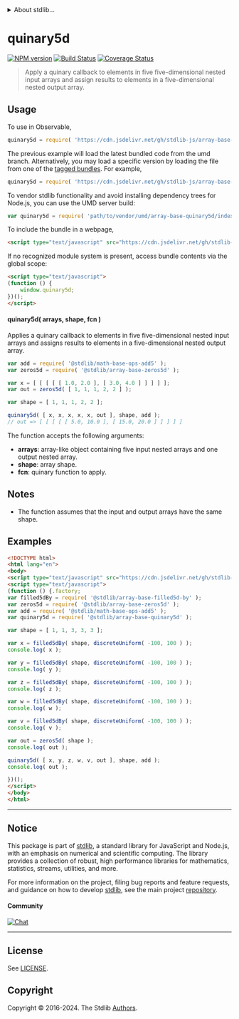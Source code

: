 <!--

@license Apache-2.0

Copyright (c) 2023 The Stdlib Authors.

Licensed under the Apache License, Version 2.0 (the "License");
you may not use this file except in compliance with the License.
You may obtain a copy of the License at

   http://www.apache.org/licenses/LICENSE-2.0

Unless required by applicable law or agreed to in writing, software
distributed under the License is distributed on an "AS IS" BASIS,
WITHOUT WARRANTIES OR CONDITIONS OF ANY KIND, either express or implied.
See the License for the specific language governing permissions and
limitations under the License.

-->


<details>
  <summary>
    About stdlib...
  </summary>
  <p>We believe in a future in which the web is a preferred environment for numerical computation. To help realize this future, we've built stdlib. stdlib is a standard library, with an emphasis on numerical and scientific computation, written in JavaScript (and C) for execution in browsers and in Node.js.</p>
  <p>The library is fully decomposable, being architected in such a way that you can swap out and mix and match APIs and functionality to cater to your exact preferences and use cases.</p>
  <p>When you use stdlib, you can be absolutely certain that you are using the most thorough, rigorous, well-written, studied, documented, tested, measured, and high-quality code out there.</p>
  <p>To join us in bringing numerical computing to the web, get started by checking us out on <a href="https://github.com/stdlib-js/stdlib">GitHub</a>, and please consider <a href="https://opencollective.com/stdlib">financially supporting stdlib</a>. We greatly appreciate your continued support!</p>
</details>

# quinary5d

[![NPM version][npm-image]][npm-url] [![Build Status][test-image]][test-url] [![Coverage Status][coverage-image]][coverage-url] <!-- [![dependencies][dependencies-image]][dependencies-url] -->

> Apply a quinary callback to elements in five five-dimensional nested input arrays and assign results to elements in a five-dimensional nested output array.

<section class="intro">

</section>

<!-- /.intro -->



<section class="usage">

## Usage

To use in Observable,

```javascript
quinary5d = require( 'https://cdn.jsdelivr.net/gh/stdlib-js/array-base-quinary5d@umd/browser.js' )
```
The previous example will load the latest bundled code from the umd branch. Alternatively, you may load a specific version by loading the file from one of the [tagged bundles](https://github.com/stdlib-js/array-base-quinary5d/tags). For example,

```javascript
quinary5d = require( 'https://cdn.jsdelivr.net/gh/stdlib-js/array-base-quinary5d@v0.2.2-umd/browser.js' )
```

To vendor stdlib functionality and avoid installing dependency trees for Node.js, you can use the UMD server build:

```javascript
var quinary5d = require( 'path/to/vendor/umd/array-base-quinary5d/index.js' )
```

To include the bundle in a webpage,

```html
<script type="text/javascript" src="https://cdn.jsdelivr.net/gh/stdlib-js/array-base-quinary5d@umd/browser.js"></script>
```

If no recognized module system is present, access bundle contents via the global scope:

```html
<script type="text/javascript">
(function () {
    window.quinary5d;
})();
</script>
```

#### quinary5d( arrays, shape, fcn )

Applies a quinary callback to elements in five five-dimensional nested input arrays and assigns results to elements in a five-dimensional nested output array.

```javascript
var add = require( '@stdlib/math-base-ops-add5' );
var zeros5d = require( '@stdlib/array-base-zeros5d' );

var x = [ [ [ [ [ 1.0, 2.0 ], [ 3.0, 4.0 ] ] ] ] ];
var out = zeros5d( [ 1, 1, 1, 2, 2 ] );

var shape = [ 1, 1, 1, 2, 2 ];

quinary5d( [ x, x, x, x, x, out ], shape, add );
// out => [ [ [ [ [ 5.0, 10.0 ], [ 15.0, 20.0 ] ] ] ] ]
```

The function accepts the following arguments:

-   **arrays**: array-like object containing five input nested arrays and one output nested array.
-   **shape**: array shape.
-   **fcn**: quinary function to apply.

</section>

<!-- /.usage -->

<section class="notes">

## Notes

-   The function assumes that the input and output arrays have the same shape.

</section>

<!-- /.notes -->

<section class="examples">

## Examples

<!-- eslint no-undef: "error" -->

```html
<!DOCTYPE html>
<html lang="en">
<body>
<script type="text/javascript" src="https://cdn.jsdelivr.net/gh/stdlib-js/random-base-discrete-uniform@umd/browser.js"></script>
<script type="text/javascript">
(function () {.factory;
var filled5dBy = require( '@stdlib/array-base-filled5d-by' );
var zeros5d = require( '@stdlib/array-base-zeros5d' );
var add = require( '@stdlib/math-base-ops-add5' );
var quinary5d = require( '@stdlib/array-base-quinary5d' );

var shape = [ 1, 1, 3, 3, 3 ];

var x = filled5dBy( shape, discreteUniform( -100, 100 ) );
console.log( x );

var y = filled5dBy( shape, discreteUniform( -100, 100 ) );
console.log( y );

var z = filled5dBy( shape, discreteUniform( -100, 100 ) );
console.log( z );

var w = filled5dBy( shape, discreteUniform( -100, 100 ) );
console.log( w );

var v = filled5dBy( shape, discreteUniform( -100, 100 ) );
console.log( v );

var out = zeros5d( shape );
console.log( out );

quinary5d( [ x, y, z, w, v, out ], shape, add );
console.log( out );

})();
</script>
</body>
</html>
```

</section>

<!-- /.examples -->

<!-- Section for related `stdlib` packages. Do not manually edit this section, as it is automatically populated. -->

<section class="related">

</section>

<!-- /.related -->

<!-- Section for all links. Make sure to keep an empty line after the `section` element and another before the `/section` close. -->


<section class="main-repo" >

* * *

## Notice

This package is part of [stdlib][stdlib], a standard library for JavaScript and Node.js, with an emphasis on numerical and scientific computing. The library provides a collection of robust, high performance libraries for mathematics, statistics, streams, utilities, and more.

For more information on the project, filing bug reports and feature requests, and guidance on how to develop [stdlib][stdlib], see the main project [repository][stdlib].

#### Community

[![Chat][chat-image]][chat-url]

---

## License

See [LICENSE][stdlib-license].


## Copyright

Copyright &copy; 2016-2024. The Stdlib [Authors][stdlib-authors].

</section>

<!-- /.stdlib -->

<!-- Section for all links. Make sure to keep an empty line after the `section` element and another before the `/section` close. -->

<section class="links">

[npm-image]: http://img.shields.io/npm/v/@stdlib/array-base-quinary5d.svg
[npm-url]: https://npmjs.org/package/@stdlib/array-base-quinary5d

[test-image]: https://github.com/stdlib-js/array-base-quinary5d/actions/workflows/test.yml/badge.svg?branch=v0.2.2
[test-url]: https://github.com/stdlib-js/array-base-quinary5d/actions/workflows/test.yml?query=branch:v0.2.2

[coverage-image]: https://img.shields.io/codecov/c/github/stdlib-js/array-base-quinary5d/main.svg
[coverage-url]: https://codecov.io/github/stdlib-js/array-base-quinary5d?branch=main

<!--

[dependencies-image]: https://img.shields.io/david/stdlib-js/array-base-quinary5d.svg
[dependencies-url]: https://david-dm.org/stdlib-js/array-base-quinary5d/main

-->

[chat-image]: https://img.shields.io/gitter/room/stdlib-js/stdlib.svg
[chat-url]: https://app.gitter.im/#/room/#stdlib-js_stdlib:gitter.im

[stdlib]: https://github.com/stdlib-js/stdlib

[stdlib-authors]: https://github.com/stdlib-js/stdlib/graphs/contributors

[umd]: https://github.com/umdjs/umd
[es-module]: https://developer.mozilla.org/en-US/docs/Web/JavaScript/Guide/Modules

[deno-url]: https://github.com/stdlib-js/array-base-quinary5d/tree/deno
[deno-readme]: https://github.com/stdlib-js/array-base-quinary5d/blob/deno/README.md
[umd-url]: https://github.com/stdlib-js/array-base-quinary5d/tree/umd
[umd-readme]: https://github.com/stdlib-js/array-base-quinary5d/blob/umd/README.md
[esm-url]: https://github.com/stdlib-js/array-base-quinary5d/tree/esm
[esm-readme]: https://github.com/stdlib-js/array-base-quinary5d/blob/esm/README.md
[branches-url]: https://github.com/stdlib-js/array-base-quinary5d/blob/main/branches.md

[stdlib-license]: https://raw.githubusercontent.com/stdlib-js/array-base-quinary5d/main/LICENSE

</section>

<!-- /.links -->
